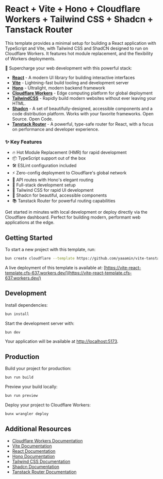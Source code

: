 # React + Vite + Hono + Cloudflare Workers + Tailwind CSS + Shadcn + Tanstack Router

<!-- [![Deploy to Cloudflare](https://deploy.workers.cloudflare.com/button)](https://deploy.workers.cloudflare.com/?url=https://github.com/cloudflare/templates/tree/main/vite-react-template) -->

This template provides a minimal setup for building a React application with TypeScript and Vite, with Tailwind CSS and ShadCN designed to run on Cloudflare Workers. It features hot module replacement, and the flexibility of Workers deployments.

<!-- ![React + TypeScript + Vite + Cloudflare Workers](https://imagedelivery.net/wSMYJvS3Xw-n339CbDyDIA/fc7b4b62-442b-4769-641b-ad4422d74300/public) -->

<!-- dash-content-start -->

🚀 Supercharge your web development with this powerful stack:

- [**React**](https://react.dev/) - A modern UI library for building interactive interfaces
- [**Vite**](https://vite.dev/) - Lightning-fast build tooling and development server
- [**Hono**](https://hono.dev/) - Ultralight, modern backend framework
- [**Cloudflare Workers**](https://developers.cloudflare.com/workers/) - Edge computing platform for global deployment
- [**TailwindCSS**](https://tailwindcss.com/) - Rapidly build modern websites without ever leaving your HTML.
- [**Shadcn**](https://ui.shadcn.com/) - A set of beautifully-designed, accessible components and a code distribution platform. Works with your favorite frameworks. Open Source. Open Code.
- [**Tanstack Router**](https://tanstack.com/router/latest) - A powerful, type-safe router for React, with a focus on performance and developer experience.

### ✨ Key Features

- 🔥 Hot Module Replacement (HMR) for rapid development
- 📦 TypeScript support out of the box
- 🛠️ ESLint configuration included
- ⚡ Zero-config deployment to Cloudflare's global network
- 🎯 API routes with Hono's elegant routing
- 🔄 Full-stack development setup
- 💅 Tailwind CSS for rapid UI development
- 🎨 Shadcn for beautiful, accessible components
- 📚 Tanstack Router for powerful routing capabilities

Get started in minutes with local development or deploy directly via the Cloudflare dashboard. Perfect for building modern, performant web applications at the edge.

<!-- dash-content-end -->

## Getting Started

To start a new project with this template, run:

```bash
bun create cloudflare --template https://github.com/yaaamin/vite-tanstack-router-hono
```

A live deployment of this template is available at:
[https://vite-react-template.cfs-637.workers.dev/](https://vite-react-template.cfs-637.workers.dev/)

## Development

Install dependencies:

```bash
bun install
```

Start the development server with:

```bash
bun dev
```

Your application will be available at [http://localhost:5173](http://localhost:5173).

## Production

Build your project for production:

```bash
bun run build
```

Preview your build locally:

```bash
bun run preview
```

Deploy your project to Cloudflare Workers:

```bash
bunx wrangler deploy
```

## Additional Resources

- [Cloudflare Workers Documentation](https://developers.cloudflare.com/workers/)
- [Vite Documentation](https://vitejs.dev/guide/)
- [React Documentation](https://reactjs.org/)
- [Hono Documentation](https://hono.dev/)
- [Tailwind CSS Documentation](https://tailwindcss.com/docs)
- [Shadcn Documentation](https://ui.shadcn.com/docs)
- [Tanstack Router Documentation](https://tanstack.com/router/latest/docs/overview)
